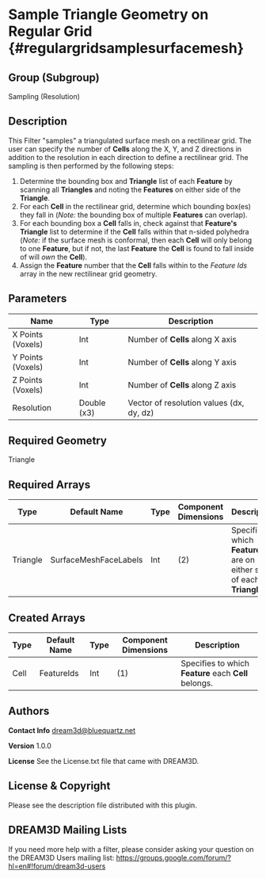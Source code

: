 Sample Triangle Geometry on Regular Grid {#regulargridsamplesurfacemesh}
=============

## Group (Subgroup) ##
Sampling (Resolution)

## Description ##
This Filter "samples" a triangulated surface mesh on a rectilinear grid.  The user can specify the number of **Cells** along the X, Y, and Z directions in addition to the resolution in each direction to define a rectilinear grid.  The sampling is then performed by the following steps:

1. Determine the bounding box and **Triangle** list of each **Feature** by scanning all **Triangles** and noting the **Features** on either side of the **Triangle**.
2. For each **Cell** in the rectilinear grid, determine which bounding box(es) they fall in (*Note:* the bounding box of multiple **Features** can overlap).
3. For each bounding box a **Cell** falls in, check against that **Feature's** **Triangle** list to determine if the **Cell** falls within that n-sided polyhedra (*Note:* if the surface mesh is conformal, then each **Cell** will only belong to one **Feature**, but if not, the last **Feature** the **Cell** is found to fall inside of will *own* the **Cell**).
4. Assign the **Feature** number that the **Cell** falls within to the *Feature Ids* array in the new rectilinear grid geometry.

## Parameters ##
| Name | Type | Description |
|------|------|------|
| X Points (Voxels) | Int | Number of **Cells** along X axis |
| Y Points (Voxels) | Int | Number of **Cells** along Y axis |
| Z Points (Voxels) | Int | Number of **Cells** along Z axis |
| Resolution | Double (x3) | Vector of resolution values (dx, dy, dz) |

## Required Geometry ##
Triangle

## Required Arrays ##
| Type | Default Name | Type | Component Dimensions | Description |
|------|--------------|-------------|---------|-----|
| Triangle | SurfaceMeshFaceLabels | Int | (2) | Specifies which **Features** are on either side of each **Triangle**. |

## Created Arrays ##
| Type | Default Name | Type | Component Dimensions | Description |
|------|--------------|-------------|---------|-----|
| Cell | FeatureIds | Int | (1) | Specifies to which **Feature** each **Cell** belongs. |

## Authors ##

**Contact Info** dream3d@bluequartz.net

**Version** 1.0.0

**License**  See the License.txt file that came with DREAM3D.




## License & Copyright ##

Please see the description file distributed with this plugin.

## DREAM3D Mailing Lists ##

If you need more help with a filter, please consider asking your question on the DREAM3D Users mailing list:
https://groups.google.com/forum/?hl=en#!forum/dream3d-users

